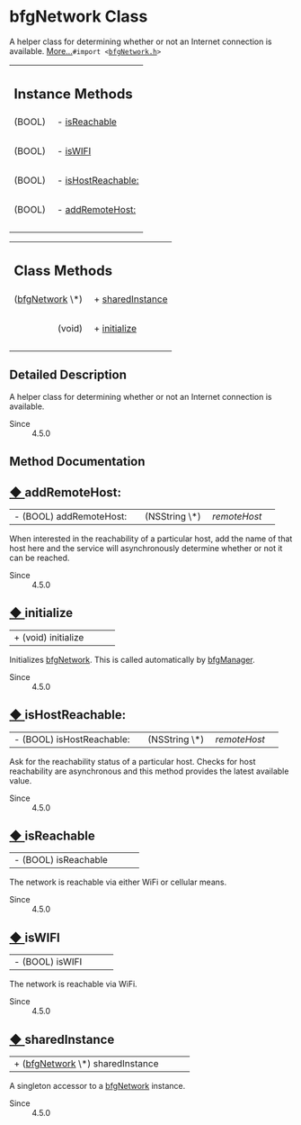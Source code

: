 # bfgNetwork Class 

<div class="contents">A helper class for determining whether or not an Internet connection is available.    <a href="interfacebfg_network.html#details">More...</a><code>#import &lt;<a class="el" href="bfg_network_8h_source.html">bfgNetwork.h</a>&gt;</code><table class="memberdecls"><tr class="heading"><td colspan="2"><h2 class="groupheader"><a id="pub-methods" name="pub-methods"></a> Instance Methods</h2></td></tr><tr class="memitem:a6afe47a3873552c80922c88c76354ff1"><td class="memItemLeft" align="right" valign="top">(BOOL)&#160;</td><td class="memItemRight" valign="bottom">- <a class="el" href="interfacebfg_network.html#a6afe47a3873552c80922c88c76354ff1">isReachable</a></td></tr><tr class="separator:a6afe47a3873552c80922c88c76354ff1"><td class="memSeparator" colspan="2">&#160;</td></tr><tr class="memitem:ae54fb566003b685a746bf0dd3c3abd0e"><td class="memItemLeft" align="right" valign="top">(BOOL)&#160;</td><td class="memItemRight" valign="bottom">- <a class="el" href="interfacebfg_network.html#ae54fb566003b685a746bf0dd3c3abd0e">isWIFI</a></td></tr><tr class="separator:ae54fb566003b685a746bf0dd3c3abd0e"><td class="memSeparator" colspan="2">&#160;</td></tr><tr class="memitem:a49128a9e6fdf3578409275347a6f6eb9"><td class="memItemLeft" align="right" valign="top">(BOOL)&#160;</td><td class="memItemRight" valign="bottom">- <a class="el" href="interfacebfg_network.html#a49128a9e6fdf3578409275347a6f6eb9">isHostReachable:</a></td></tr><tr class="separator:a49128a9e6fdf3578409275347a6f6eb9"><td class="memSeparator" colspan="2">&#160;</td></tr><tr class="memitem:a4fe24337472c655177deefa5cd97536e"><td class="memItemLeft" align="right" valign="top">(BOOL)&#160;</td><td class="memItemRight" valign="bottom">- <a class="el" href="interfacebfg_network.html#a4fe24337472c655177deefa5cd97536e">addRemoteHost:</a></td></tr><tr class="separator:a4fe24337472c655177deefa5cd97536e"><td class="memSeparator" colspan="2">&#160;</td></tr></table><table class="memberdecls"><tr class="heading"><td colspan="2"><h2 class="groupheader"><a id="pub-static-methods" name="pub-static-methods"></a> Class Methods</h2></td></tr><tr class="memitem:a979c9deb2902c4baa6983b3cad775b64"><td class="memItemLeft" align="right" valign="top">(<a class="el" href="interfacebfg_network.html">bfgNetwork</a> \*)&#160;</td><td class="memItemRight" valign="bottom">+ <a class="el" href="interfacebfg_network.html#a979c9deb2902c4baa6983b3cad775b64">sharedInstance</a></td></tr><tr class="separator:a979c9deb2902c4baa6983b3cad775b64"><td class="memSeparator" colspan="2">&#160;</td></tr><tr class="memitem:a774d3346a0100ba2ac268ccb407d959b"><td class="memItemLeft" align="right" valign="top">(void)&#160;</td><td class="memItemRight" valign="bottom">+ <a class="el" href="interfacebfg_network.html#a774d3346a0100ba2ac268ccb407d959b">initialize</a></td></tr><tr class="separator:a774d3346a0100ba2ac268ccb407d959b"><td class="memSeparator" colspan="2">&#160;</td></tr></table><a name="details" id="details"></a><h2 class="groupheader">Detailed Description</h2><div class="textblock">A helper class for determining whether or not an Internet connection is available. <dl class="section since"><dt>Since</dt><dd>4.5.0 </dd></dl></div><h2 class="groupheader">Method Documentation</h2><a id="a4fe24337472c655177deefa5cd97536e" name="a4fe24337472c655177deefa5cd97536e"></a><h2 class="memtitle"><span class="permalink"><a href="#a4fe24337472c655177deefa5cd97536e">&#9670;&nbsp;</a></span>addRemoteHost:</h2><div class="memitem"><div class="memproto"><table class="memname"><tr><td class="memname">- (BOOL) addRemoteHost: </td><td></td><td class="paramtype">(NSString \*)&#160;</td><td class="paramname"><em>remoteHost</em></td><td></td></tr></table></div><div class="memdoc">When interested in the reachability of a particular host, add the name of that host here and the service will asynchronously determine whether or not it can be reached.<dl class="section since"><dt>Since</dt><dd>4.5.0 </dd></dl></div></div><a id="a774d3346a0100ba2ac268ccb407d959b" name="a774d3346a0100ba2ac268ccb407d959b"></a><h2 class="memtitle"><span class="permalink"><a href="#a774d3346a0100ba2ac268ccb407d959b">&#9670;&nbsp;</a></span>initialize</h2><div class="memitem"><div class="memproto"><table class="memname"><tr><td class="memname">+ (void) initialize </td><td></td><td class="paramname"></td><td></td></tr></table></div><div class="memdoc">Initializes <a class="el" href="interfacebfg_network.html" title="A helper class for determining whether or not an Internet connection is available.">bfgNetwork</a>. This is called automatically by <a class="el" href="interfacebfg_manager.html" title="Initialize the Big Fish Game Components.">bfgManager</a>.<dl class="section since"><dt>Since</dt><dd>4.5.0 </dd></dl></div></div><a id="a49128a9e6fdf3578409275347a6f6eb9" name="a49128a9e6fdf3578409275347a6f6eb9"></a><h2 class="memtitle"><span class="permalink"><a href="#a49128a9e6fdf3578409275347a6f6eb9">&#9670;&nbsp;</a></span>isHostReachable:</h2><div class="memitem"><div class="memproto"><table class="memname"><tr><td class="memname">- (BOOL) isHostReachable: </td><td></td><td class="paramtype">(NSString \*)&#160;</td><td class="paramname"><em>remoteHost</em></td><td></td></tr></table></div><div class="memdoc">Ask for the reachability status of a particular host. Checks for host reachability are asynchronous and this method provides the latest available value.<dl class="section since"><dt>Since</dt><dd>4.5.0 </dd></dl></div></div><a id="a6afe47a3873552c80922c88c76354ff1" name="a6afe47a3873552c80922c88c76354ff1"></a><h2 class="memtitle"><span class="permalink"><a href="#a6afe47a3873552c80922c88c76354ff1">&#9670;&nbsp;</a></span>isReachable</h2><div class="memitem"><div class="memproto"><table class="memname"><tr><td class="memname">- (BOOL) isReachable </td><td></td><td class="paramname"></td><td></td></tr></table></div><div class="memdoc">The network is reachable via either WiFi or cellular means.<dl class="section since"><dt>Since</dt><dd>4.5.0 </dd></dl></div></div><a id="ae54fb566003b685a746bf0dd3c3abd0e" name="ae54fb566003b685a746bf0dd3c3abd0e"></a><h2 class="memtitle"><span class="permalink"><a href="#ae54fb566003b685a746bf0dd3c3abd0e">&#9670;&nbsp;</a></span>isWIFI</h2><div class="memitem"><div class="memproto"><table class="memname"><tr><td class="memname">- (BOOL) isWIFI </td><td></td><td class="paramname"></td><td></td></tr></table></div><div class="memdoc">The network is reachable via WiFi.<dl class="section since"><dt>Since</dt><dd>4.5.0 </dd></dl></div></div><a id="a979c9deb2902c4baa6983b3cad775b64" name="a979c9deb2902c4baa6983b3cad775b64"></a><h2 class="memtitle"><span class="permalink"><a href="#a979c9deb2902c4baa6983b3cad775b64">&#9670;&nbsp;</a></span>sharedInstance</h2><div class="memitem"><div class="memproto"><table class="memname"><tr><td class="memname">+ (<a class="el" href="interfacebfg_network.html">bfgNetwork</a> \*) sharedInstance </td><td></td><td class="paramname"></td><td></td></tr></table></div><div class="memdoc">A singleton accessor to a <a class="el" href="interfacebfg_network.html" title="A helper class for determining whether or not an Internet connection is available.">bfgNetwork</a> instance.<dl class="section since"><dt>Since</dt><dd>4.5.0 </dd></dl></div></div></div> 

